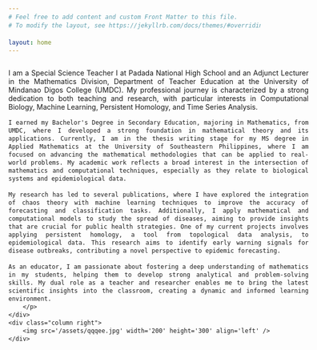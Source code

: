 ```yaml
---
# Feel free to add content and custom Front Matter to this file.
# To modify the layout, see https://jekyllrb.com/docs/themes/#overriding-theme-defaults

layout: home
---
```

<style>
/* Create two unequal columns that floats next to each other */
.column {
  float: left;
}

.left {
  width: 600px;
  text-align: justify;
}

.right {
  width: 200px;
  padding-left: 10px;
}
</style>

<div class="row">
	<div class="column left">
		<p>
    I am a Special Science Teacher I at Padada National High School and an Adjunct Lecturer in the Mathematics Division, Department of Teacher Education at the University of Mindanao Digos College (UMDC). My professional journey is characterized by a strong dedication to both teaching and research, with particular interests in Computational Biology, Machine Learning, Persistent Homology, and Time Series Analysis.

    I earned my Bachelor's Degree in Secondary Education, majoring in Mathematics, from UMDC, where I developed a strong foundation in mathematical theory and its applications. Currently, I am in the thesis writing stage for my MS degree in Applied Mathematics at the University of Southeastern Philippines, where I am focused on advancing the mathematical methodologies that can be applied to real-world problems. My academic work reflects a broad interest in the intersection of mathematics and computational techniques, especially as they relate to biological systems and epidemiological data.

    My research has led to several publications, where I have explored the integration of chaos theory with machine learning techniques to improve the accuracy of forecasting and classification tasks. Additionally, I apply mathematical and computational models to study the spread of diseases, aiming to provide insights that are crucial for public health strategies. One of my current projects involves applying persistent homology, a tool from topological data analysis, to epidemiological data. This research aims to identify early warning signals for disease outbreaks, contributing a novel perspective to epidemic forecasting.

    As an educator, I am passionate about fostering a deep understanding of mathematics in my students, helping them to develop strong analytical and problem-solving skills. My dual role as a teacher and researcher enables me to bring the latest scientific insights into the classroom, creating a dynamic and informed learning environment.
		</p>
	</div>
	<div class="column right">
		<img src='/assets/qqqee.jpg' width='200' height='300' align='left' />
	</div>
</div>
